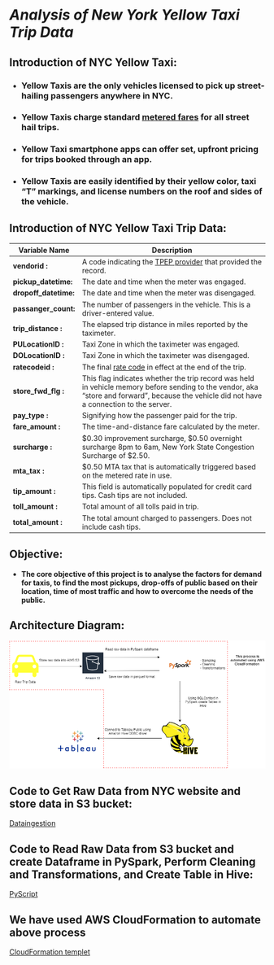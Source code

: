 # *Analysis of New York Yellow Taxi Trip Data*

## Introduction of NYC Yellow Taxi: 
- ### Yellow Taxis are the only vehicles licensed to pick up street-hailing passengers anywhere in NYC. 
- ### Yellow Taxis charge standard [metered fares](https://www1.nyc.gov/site/tlc/passengers/taxi-fare.page) for all street hail trips.
- ### Yellow Taxi smartphone apps can offer set, upfront pricing for trips booked through an app.
- ### Yellow Taxis are easily identified by their yellow color, taxi “T” markings, and license numbers on the roof and sides of the vehicle.

## Introduction of NYC Yellow Taxi Trip Data:
Variable Name | Description |
--------------|------------------|
**vendorid :**|A code indicating the [TPEP provider](https://www1.nyc.gov/site/tlc/about/tlc-trip-record-data.page) that provided the record.<br>
**pickup_datetime:**| The date and time when the meter was engaged.<br>
**dropoff_datetime:**          |  The date and time when the meter was disengaged.<br>
**passanger_count:**        | The number of passengers in the vehicle. This is a driver-entered value.<br>
**trip_distance :**          | The elapsed trip distance in miles reported by the taximeter.<br>
**PULocationID :**| Taxi Zone in which the taximeter was engaged.<br>
**DOLocationID :** |Taxi Zone in which the taximeter was disengaged.<br>
**ratecodeid :**             |The final [rate code](https://www1.nyc.gov/site/tlc/passengers/taxi-fare.page) in effect at the end of the trip.<br>
**store_fwd_flg :**           |This flag indicates whether the trip record was held in vehicle memory before sending to the vendor, aka “store and forward”, because the vehicle did not have a connection to the server.<br>
**pay_type :**                |Signifying how the passenger paid for the trip.<br>
**fare_amount :**            | The time-and-distance fare calculated by the meter.<br>
**surcharge :**              | $0.30 improvement surcharge,  $0.50 overnight surcharge 8pm to 6am, New York State Congestion Surcharge of $2.50.<br>
**mta_tax :**                | $0.50 MTA tax that is automatically triggered based on the metered rate in use.<br>
**tip_amount :**             | This field is automatically populated for credit card tips. Cash tips are not included.<br>
**toll_amount :**            | Total amount of all tolls paid in trip.<br>
**total_amount :**           | The total amount charged to passengers. Does not include cash tips.





## Objective:
- **The core objective of this project is to analyse the factors for demand for taxis, to find the most pickups, drop-offs of public based on their location, time of most traffic and how to overcome the needs of the public.**

## Architecture Diagram:<br>
![](Images/arch_dig.png)

## Code to Get Raw Data from NYC website and store data in S3 bucket:
[Dataingestion](https://github.com/bhavesh677/007/blob/Bhavesh-007/Final%20Project%2023/Code/dataingestion.sh)

## Code to Read Raw Data from S3 bucket and create Dataframe in PySpark, Perform Cleaning and Transformations, and Create Table in Hive:
[PyScript](https://github.com/bhavesh677/007/blob/Bhavesh-007/Final%20Project%2023/Code/finalScript.py)

## We have used AWS CloudFormation to automate above process
[CloudFormation templet](https://github.com/bhavesh677/007/blob/Bhavesh-007/Final%20Project%2023/Code/CFT.json)
